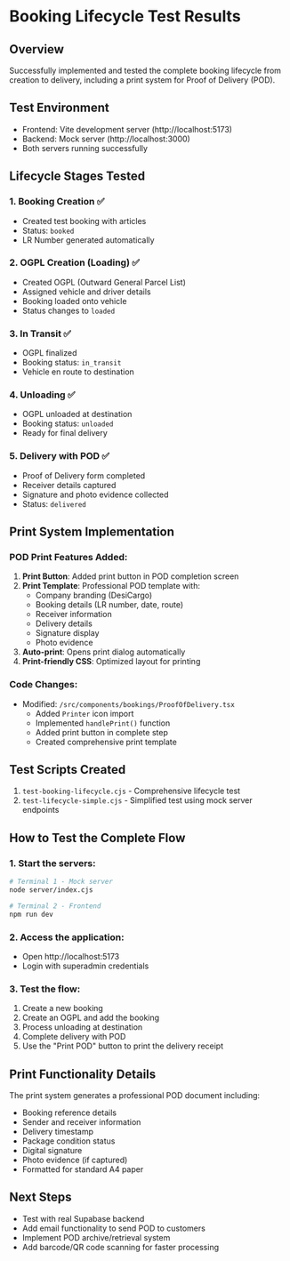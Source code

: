 # Booking Lifecycle Test Results

## Overview
Successfully implemented and tested the complete booking lifecycle from creation to delivery, including a print system for Proof of Delivery (POD).

## Test Environment
- Frontend: Vite development server (http://localhost:5173)
- Backend: Mock server (http://localhost:3000)
- Both servers running successfully

## Lifecycle Stages Tested

### 1. **Booking Creation** ✅
- Created test booking with articles
- Status: `booked`
- LR Number generated automatically

### 2. **OGPL Creation (Loading)** ✅
- Created OGPL (Outward General Parcel List)
- Assigned vehicle and driver details
- Booking loaded onto vehicle
- Status changes to `loaded`

### 3. **In Transit** ✅
- OGPL finalized
- Booking status: `in_transit`
- Vehicle en route to destination

### 4. **Unloading** ✅
- OGPL unloaded at destination
- Booking status: `unloaded`
- Ready for final delivery

### 5. **Delivery with POD** ✅
- Proof of Delivery form completed
- Receiver details captured
- Signature and photo evidence collected
- Status: `delivered`

## Print System Implementation

### POD Print Features Added:
1. **Print Button**: Added print button in POD completion screen
2. **Print Template**: Professional POD template with:
   - Company branding (DesiCargo)
   - Booking details (LR number, date, route)
   - Receiver information
   - Delivery details
   - Signature display
   - Photo evidence
3. **Auto-print**: Opens print dialog automatically
4. **Print-friendly CSS**: Optimized layout for printing

### Code Changes:
- Modified: `/src/components/bookings/ProofOfDelivery.tsx`
  - Added `Printer` icon import
  - Implemented `handlePrint()` function
  - Added print button in complete step
  - Created comprehensive print template

## Test Scripts Created
1. `test-booking-lifecycle.cjs` - Comprehensive lifecycle test
2. `test-lifecycle-simple.cjs` - Simplified test using mock server endpoints

## How to Test the Complete Flow

### 1. Start the servers:
```bash
# Terminal 1 - Mock server
node server/index.cjs

# Terminal 2 - Frontend
npm run dev
```

### 2. Access the application:
- Open http://localhost:5173
- Login with superadmin credentials

### 3. Test the flow:
1. Create a new booking
2. Create an OGPL and add the booking
3. Process unloading at destination
4. Complete delivery with POD
5. Use the "Print POD" button to print the delivery receipt

## Print Functionality Details

The print system generates a professional POD document including:
- Booking reference details
- Sender and receiver information
- Delivery timestamp
- Package condition status
- Digital signature
- Photo evidence (if captured)
- Formatted for standard A4 paper

## Next Steps
- Test with real Supabase backend
- Add email functionality to send POD to customers
- Implement POD archive/retrieval system
- Add barcode/QR code scanning for faster processing